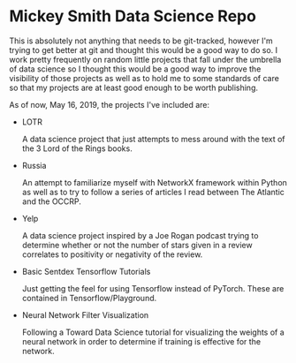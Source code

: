 <h1>Mickey Smith Data Science Repo</h1>

<p>
    This is absolutely not anything that needs to be git-tracked, 
    however I'm trying to get better at git and thought this
    would be a good way to do so. I work pretty frequently on
    random little projects that fall under the umbrella of 
    data science so I thought this would be a good way to improve
    the visibility of those projects as well as to hold me to 
    some standards of care so that my projects are at least 
    good enough to be worth publishing.
</p>

<p>
    As of now, May 16, 2019, the projects I've included are:
    <ul>
        <li>LOTR</li>
            <p>
                A data science project that just attempts to mess around with the text 
                of the 3 Lord of the Rings books. 
            </p>
        <li>Russia</li>
            <p>
                An attempt to familiarize myself with NetworkX framework within Python
                as well as to try to follow a series of articles I read between
                The Atlantic and the OCCRP.
            </p>
        <li>Yelp</li>
            <p>
                A data science project inspired by a Joe Rogan podcast trying to 
                determine whether or not the number of stars given in a review
                correlates to positivity or negativity of the review.
            </p>
        <li>Basic Sentdex Tensorflow Tutorials</li>
            <p>
                Just getting the feel for using Tensorflow instead of PyTorch.
                These are contained in Tensorflow/Playground.
            </p>
        <li>Neural Network Filter Visualization</li>
            <p>
                Following a Toward Data Science tutorial for visualizing the
                weights of a neural network in order to determine if training
                is effective for the network.
            </p>
    </ul>

